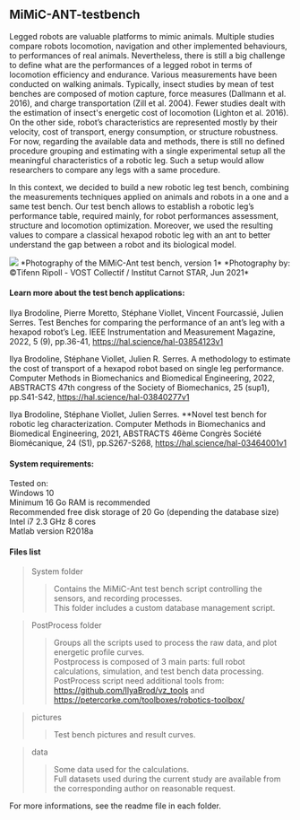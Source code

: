 ## MiMiC-ANT-testbench

Legged robots are valuable platforms to mimic animals. Multiple studies compare robots locomotion, navigation and other implemented behaviours, to performances of real animals. Nevertheless, there is still a big challenge to define what are the performances of a legged robot in terms of locomotion efficiency and endurance. Various measurements have been conducted on walking animals. Typically, insect studies by mean of test benches are composed of motion capture, force measures (Dallmann et al. 2016), and charge transportation (Zill et al. 2004). Fewer studies dealt with the estimation of insect's energetic cost of locomotion (Lighton et al. 2016). On the other side, robot’s characteristics are represented mostly by their velocity, cost of transport, energy consumption, or structure robustness. For now, regarding the available data and methods, there is still no defined procedure grouping and estimating with a single experimental setup all the meaningful characteristics of a robotic leg. Such a setup would allow researchers to compare any legs with a same procedure.   

In this context, we decided to build a new robotic leg test bench, combining the measurements techniques applied on animals and robots in a one and a same test bench. Our test bench allows to establish a robotic leg’s performance table, required mainly, for robot performances assessment, structure and locomotion optimization. Moreover, we used the resulting values to compare a classical hexapod robotic leg with an ant to better understand the gap between a robot and its biological model.

<img src="./pictures/testbench_1.png">  
*Photography of the MiMiC-Ant test bench, version 1*  
*Photography by: ©Tifenn Ripoll - VOST Collectif / Institut Carnot STAR, Jun 2021*  


#### Learn more about the test bench applications:  

Ilya Brodoline, Pierre Moretto, Stéphane Viollet, Vincent Fourcassié, Julien Serres. Test Benches for
comparing the performance of an ant’s leg with a hexapod robot’s Leg. IEEE Instrumentation and
Measurement Magazine, 2022, 5 (9), pp.36-41, https://hal.science/hal-03854123v1  

Ilya Brodoline, Stéphane Viollet, Julien R. Serres. A methodology to estimate the cost of transport of a hexapod robot based on single leg performance. Computer Methods in Biomechanics and Biomedical Engineering, 2022, ABSTRACTS 47th congress of the Society of Biomechanics, 25 (sup1), pp.S41-S42, https://hal.science/hal-03840277v1  

Ilya Brodoline, Stéphane Viollet, Julien Serres. **Novel test bench for robotic leg characterization.
Computer Methods in Biomechanics and Biomedical Engineering, 2021, ABSTRACTS 46ème Congrès
Société Biomécanique, 24 (S1), pp.S267-S268, https://hal.science/hal-03464001v1  




#### System requirements:  
Tested on:  
Windows 10  
Minimum 16 Go RAM is recommended  
Recommended free disk storage of 20 Go (depending the database size)  
Intel i7 2.3 GHz 8 cores  
Matlab version R2018a  

#### Files list  

>System folder  
>> Contains the MiMiC-Ant test bench script controlling the sensors, and recording processes.  
This folder includes a custom database management script.  

>PostProcess folder
>> Groups all the scripts used to process the raw data, and plot energetic profile curves.  
Postprocess is composed of 3 main parts: full robot calculations, simulation, and test bench data processing.  
PostProcess script need additional tools from: https://github.com/IlyaBrod/vz_tools and https://petercorke.com/toolboxes/robotics-toolbox/   


>pictures  
>> Test bench pictures and result curves.  

>data  
>> Some data used for the calculations.  
Full datasets used during the current study are available from the corresponding author on reasonable request.  


For more informations, see the readme file in each folder.  



